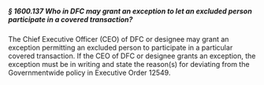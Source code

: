 ##### § 1600.137 Who in DFC may grant an exception to let an excluded person participate in a covered transaction? #####

The Chief Executive Officer (CEO) of DFC or designee may grant an exception permitting an excluded person to participate in a particular covered transaction. If the CEO of DFC or designee grants an exception, the exception must be in writing and state the reason(s) for deviating from the Governmentwide policy in Executive Order 12549.